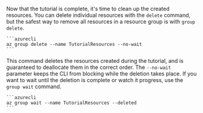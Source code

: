 Now that the tutorial is complete, it's time to clean up the created resources. You can delete individual resources with the `delete` command, but the safest way to remove all resources in a resource group is with `group delete`.

    ```azurecli
    az group delete --name TutorialResources --no-wait
    ```

This command deletes the resources created during the tutorial, and is guaranteed to deallocate them in the correct order. The `--no-wait` parameter keeps the CLI from blocking while the deletion takes place. If you want to wait until the deletion is complete or watch it progress, use the `group wait` command.

    ```azurecli
    az group wait --name TutorialResources --deleted
    ```
